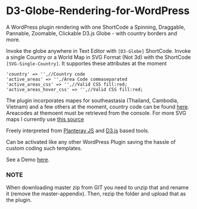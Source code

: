 # D3-Globe-Rendering-for-WordPress
A WordPress plugin rendering with one ShortCode a Spinning, Draggable, Pannable, Zoomable, Clickable D3.js Globe - with country borders and more.

Invoke the globe anywhere in Text Editor with `[D3-Globe]` ShortCode.
Invoke a single Country or a World Map in SVG Format (Not 3d) with the ShortCode `[SVG-Single-Country]`.
It supportes these attributes at the moment
```
'country' => '',//Country code
'active_areas' => '',/Area Code commaseparated
'active_areas_css' => '',//Valid CSS fill:red;
'active_areas_hover_css' => '',//Valid CSS fill:red;
```
The plugin incorporates mapes for southeastasia (Thailand, Cambodia, Vietnam) and a few others at the moment, country code can be found [here](https://gist.githubusercontent.com/mbostock/4090846/raw/07e73f3c2d21558489604a0bc434b3a5cf41a867/world-country-names.tsv). 
Areacodes at themoent must be retrieved from the console.
For more SVG maps I currently use [this source](https://mapsvg.com/)

Freely interpreted from [Planteray JS](http://planetaryjs.com) and [D3.js](https://d3js.org) based tools.

Can be activated like any other WordPress Plugin saving the hassle of custom coding such templates.

See a Demo [here](https://www.tukutoi.com/globe-maps/).

### NOTE 
When downloading master zip from GIT you need to unzip that and rename it (remove the master-appendix). Then, rezip the folder and upload that as the plugin.
